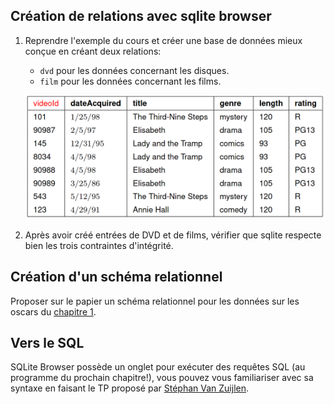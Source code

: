 ## Création de relations avec sqlite browser

1. Reprendre l'exemple du cours et créer une base de données mieux conçue en créant deux relations:

   - `dvd` pour les données concernant les disques.
   - `film` pour les données concernant les films.
   
   ![exemple de table de DVDs](../../images/table-univ-orleans.png)

2. Après avoir créé entrées de DVD et de films, vérifier que sqlite respecte bien les trois
   contraintes d'intégrité.

## Création d'un schéma relationnel

Proposer sur le papier un schéma relationnel pour les données sur les oscars du [chapitre 1](/tg/nsi/2-bases-de-donnees/1-les-bases-de-donnees-relationnelles/#motivations).

## Vers le SQL

SQLite Browser possède un onglet pour exécuter des requêtes SQL (au programme du prochain
chapitre!), vous pouvez vous familiariser avec sa syntaxe en faisant le TP proposé par [Stéphan Van
Zuijlen](https://isn-icn-ljm.pagesperso-orange.fr/NSI-TLE/res/media_TD2.eWeb/co/module_cours_exos_creation_base.html).




